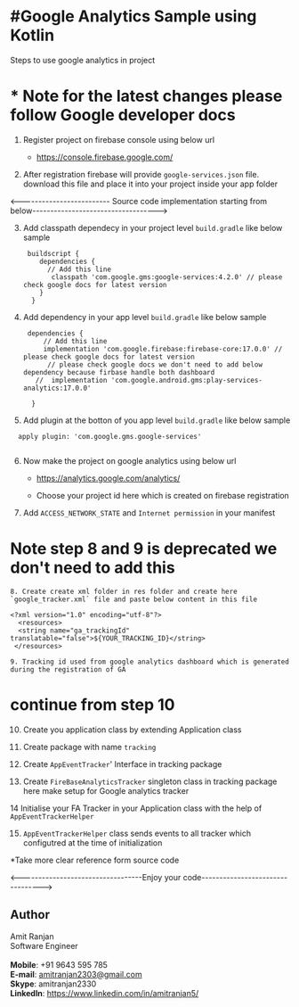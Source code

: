 # #Google Analytics Sample using Kotlin

 Steps to use google analytics in  project
# * Note for the latest changes please follow Google developer docs

 1. Register project on firebase console using below url
 
    * https://console.firebase.google.com/

 2. After registration firebase will provide `google-services.json` file. download this file and place it into your project inside your app folder

<------------------------- Source code implementation starting from below----------------------------------->

 3. Add classpath dependecy in your project level `build.gradle` like below sample
     ```
      buildscript {
         dependencies {
           // Add this line
            classpath 'com.google.gms:google-services:4.2.0' // please check google docs for latest version
         }
       }

       ```
4. Add dependency in your app level `build.gradle` like below sample
    
    ```
     dependencies {
         // Add this line
         implementation 'com.google.firebase:firebase-core:17.0.0' // please check google docs for latest version
          // please check google docs we don't need to add below dependency because firbase handle both dashboard
       //  implementation 'com.google.android.gms:play-services-analytics:17.0.0' 
         
      }
      ```

5. Add plugin at the botton of you app level `build.gradle` like below sample
  
  ```
    apply plugin: 'com.google.gms.google-services'
     
   ```

6. Now make the project on google analytics using below url

    * https://analytics.google.com/analytics/
    
    * Choose your project id here which is created on firebase registration

7. Add `ACCESS_NETWORK_STATE` and `Internet permission` in your manifest

  # Note step 8 and 9 is deprecated we don't need to add this
  ```
8. Create create xml folder in res folder and create here `google_tracker.xml` file and paste below content in this file
   
  <?xml version="1.0" encoding="utf-8"?>
    <resources>
    <string name="ga_trackingId" translatable="false">${YOUR_TRACKING_ID}</string>
   </resources>

9. Tracking id used from google analytics dashboard which is generated during the registration of GA
```
 # continue from step 10
10. Create you application class by extending Application class

11. Create package with name `tracking`

12. Create `AppEventTracker`' Interface in tracking package

13. Create `FireBaseAnalyticsTracker` singleton class in tracking package here make setup for Google analytics tracker

14  Initialise your FA Tracker in your Application class with the help of `AppEventTrackerHelper`

15. `AppEventTrackerHelper` class sends events to all tracker which configutred at the time of initialization

*Take more clear reference form source code

<----------------------------------Enjoy your code--------------------------------->

## Author

Amit Ranjan  
Software Engineer  
<br>
**Mobile**: +91 9643 595 785  
**E-mail**: amitranjan2303@gmail.com  
**Skype**: amitranjan2330  
**LinkedIn**: https://www.linkedin.com/in/amitranjan5/
